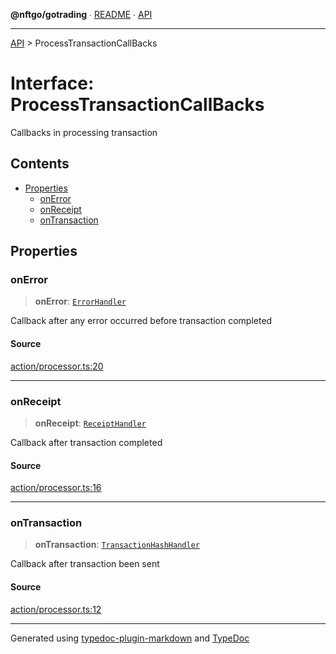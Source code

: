 **@nftgo/gotrading** ∙ [README](../README.md) ∙ [API](../exports.md)

***

[API](../exports.md) > ProcessTransactionCallBacks

# Interface: ProcessTransactionCallBacks

Callbacks in processing transaction

## Contents

- [Properties](ProcessTransactionCallBacks.md#properties)
  - [onError](ProcessTransactionCallBacks.md#onerror)
  - [onReceipt](ProcessTransactionCallBacks.md#onreceipt)
  - [onTransaction](ProcessTransactionCallBacks.md#ontransaction)

## Properties

### onError

> **onError**: [`ErrorHandler`](../type-aliases/ErrorHandler.md)

Callback after any error occurred before transaction completed

#### Source

[action/processor.ts:20](https://github.com/NFTGo/GoTrading/blob/1fa3b8d/src/types/action/processor.ts#L20)

***

### onReceipt

> **onReceipt**: [`ReceiptHandler`](../type-aliases/ReceiptHandler.md)

Callback after transaction completed

#### Source

[action/processor.ts:16](https://github.com/NFTGo/GoTrading/blob/1fa3b8d/src/types/action/processor.ts#L16)

***

### onTransaction

> **onTransaction**: [`TransactionHashHandler`](../type-aliases/TransactionHashHandler.md)

Callback after transaction been sent

#### Source

[action/processor.ts:12](https://github.com/NFTGo/GoTrading/blob/1fa3b8d/src/types/action/processor.ts#L12)

***

Generated using [typedoc-plugin-markdown](https://www.npmjs.com/package/typedoc-plugin-markdown) and [TypeDoc](https://typedoc.org/)
